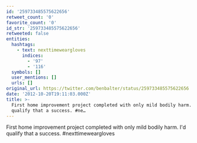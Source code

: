 ```yaml
---
id: '259733485575622656'
retweet_count: '0'
favorite_count: '0'
id_str: '259733485575622656'
retweeted: false
entities:
  hashtags:
    - text: nexttimeweargloves
      indices:
        - '97'
        - '116'
  symbols: []
  user_mentions: []
  urls: []
original_url: https://twitter.com/benbalter/status/259733485575622656
date: '2012-10-20T19:11:03.000Z'
title: >-
  First home improvement project completed with only mild bodily harm. I'd
  qualify that a success. #ne…
---
```


First home improvement project completed with only mild bodily harm. I'd qualify that a success. #nexttimeweargloves